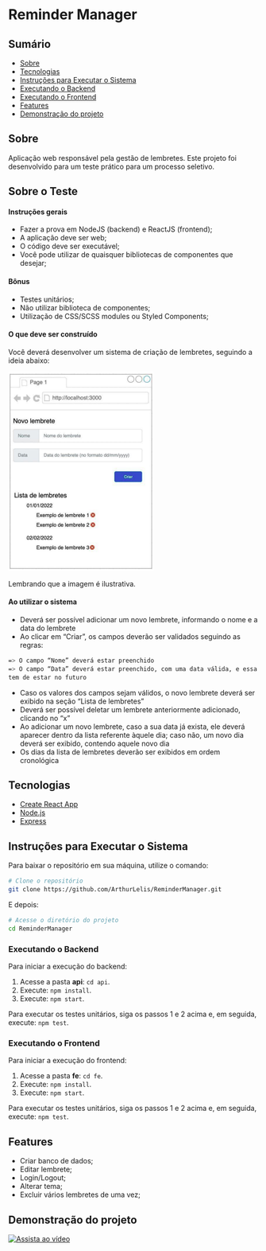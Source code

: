 # Reminder Manager

## Sumário

- [Sobre](#sobre)
- [Tecnologias](#tecnologias)
- [Instruções para Executar o Sistema](#instruções-para-executar-o-sistema)
- [Executando o Backend](#executando-o-backend)
- [Executando o Frontend](#executando-o-frontend)
- [Features](#Features)
- [Demonstração do projeto](#demonstração-do-projeto)

## Sobre

Aplicação web responsável pela gestão de lembretes. Este projeto foi desenvolvido para um teste prático para um processo seletivo.

## Sobre o Teste

#### Instruções gerais

- Fazer a prova em NodeJS (backend) e ReactJS (frontend);
- A aplicação deve ser web;
- O código deve ser executável;
- Você pode utilizar de quaisquer bibliotecas de componentes que desejar;

#### Bônus

- Testes unitários;
- Não utilizar biblioteca de componentes;
- Utilização de CSS/SCSS modules ou Styled Components;

#### O que deve ser construído

Você deverá desenvolver um sistema de criação de lembretes, seguindo a ideia abaixo:

![Demonstração do Projeto](./fe/src/assets/images/image.png)

Lembrando que a imagem é ilustrativa.

#### Ao utilizar o sistema

- Deverá ser possível adicionar um novo lembrete, informando o nome e a data do lembrete
- Ao clicar em “Criar”, os campos deverão ser validados seguindo as regras:
```bash
=> O campo “Nome” deverá estar preenchido
=> O campo “Data” deverá estar preenchido, com uma data válida, e essa data
tem de estar no futuro
```
- Caso os valores dos campos sejam válidos, o novo lembrete deverá ser exibido na seção “Lista de lembretes”
- Deverá ser possível deletar um lembrete anteriormente adicionado, clicando no “x”
- Ao adicionar um novo lembrete, caso a sua data já exista, ele deverá aparecer dentro da lista referente àquele dia; caso não, um novo dia deverá ser exibido, contendo aquele novo dia
- Os dias da lista de lembretes deverão ser exibidos em ordem cronológica

## Tecnologias

- [Create React App](https://create-react-app.dev/)
- [Node.js](https://nodejs.org/)
- [Express](https://expressjs.com/)

## Instruções para Executar o Sistema

Para baixar o repositório em sua máquina, utilize o comando:

```bash
# Clone o repositório
git clone https://github.com/ArthurLelis/ReminderManager.git
```

E depois:

```bash
# Acesse o diretório do projeto
cd ReminderManager
```

### Executando o Backend

Para iniciar a execução do backend:

1.  Acesse a pasta **api**: `cd api`.
2.  Execute: `npm install`.
3.  Execute: `npm start`.

Para executar os testes unitários, siga os passos 1 e 2 acima e, em seguida, execute: `npm test`.

### Executando o Frontend

Para iniciar a execução do frontend:

1.  Acesse a pasta **fe**: `cd fe`.
2.  Execute: `npm install`.
3.  Execute: `npm start`.

Para executar os testes unitários, siga os passos 1 e 2 acima e, em seguida, execute: `npm test`.

## Features
- Criar banco de dados;
- Editar lembrete;
- Login/Logout;
- Alterar tema;
- Excluir vários lembretes de uma vez;

## Demonstração do projeto

[![Assista ao vídeo](https://img.youtube.com/vi/L1kKDZL6ky4/maxresdefault.jpg)](https://www.youtube.com/embed/L1kKDZL6ky4?si=HWu7i8dHiDIto_wv)
